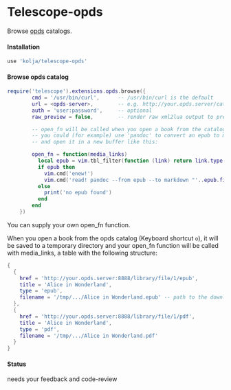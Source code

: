 # Telescope-opds
Browse [opds](https://en.wikipedia.org/wiki/Open_Publication_Distribution_System) catalogs.

#### Installation

```lua
use 'kolja/telescope-opds'
```

#### Browse opds catalog

```lua
require('telescope').extensions.opds.browse({
        cmd = '/usr/bin/curl',      -- /usr/bin/curl is the default
        url = <opds-server>,        -- e.g. http://your.opds.server/catalog
        auth = 'user:password',     -- optional
        raw_preview = false,        -- render raw xml2lua output to preview

        -- open_fn will be called when you open a book from the catalog.
        -- you could (for example) use 'pandoc' to convert an epub to markdown
        -- and open it in a new buffer like this:

        open_fn = function(media_links)
          local epub = vim.tbl_filter(function (link) return link.type == 'epub' end, media_links)[1]
          if epub then
            vim.cmd('enew!')
            vim.cmd('read! pandoc --from epub --to markdown "'..epub.filename..'"')
          else
            print('no epub found')
          end
        end
    })
```

You can supply your own open_fn function.

When you open a book from the opds catalog (Keyboard shortcut `o`), it will be saved to a temporary directory
and your open_fn function will be called with media_links, a table with the following structure:
```lua
{
  {
    href = 'http://your.opds.server:8888/library/file/1/epub',
    title = 'Alice in Wonderland',
    type = 'epub',
    filename = '/tmp/.../Alice in Wonderland.epub' -- path to the downloaded file
  },
  {
    href = 'http://your.opds.server:8888/library/file/1/pdf',
    title = 'Alice in Wonderland',
    type = 'pdf',
    filename = '/tmp/.../Alice in Wonderland.pdf'
  }
}
```

#### Status

needs your feedback and code-review
